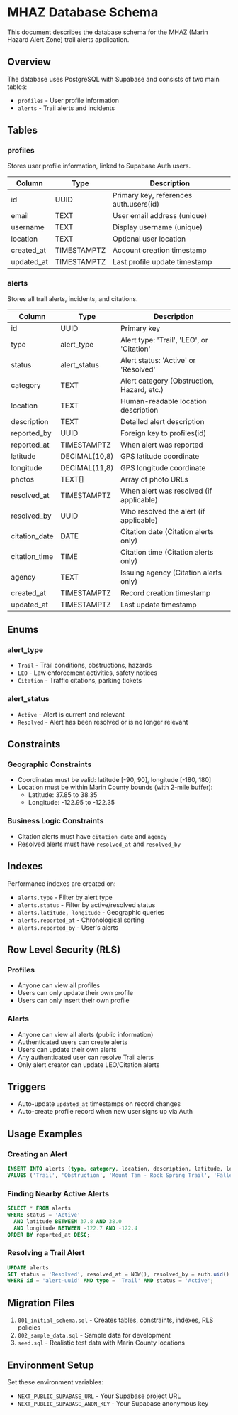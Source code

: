 # MHAZ Database Schema

This document describes the database schema for the MHAZ (Marin Hazard Alert Zone) trail alerts application.

## Overview

The database uses PostgreSQL with Supabase and consists of two main tables:
- `profiles` - User profile information
- `alerts` - Trail alerts and incidents

## Tables

### profiles

Stores user profile information, linked to Supabase Auth users.

| Column | Type | Description |
|--------|------|-------------|
| id | UUID | Primary key, references auth.users(id) |
| email | TEXT | User email address (unique) |
| username | TEXT | Display username (unique) |
| location | TEXT | Optional user location |
| created_at | TIMESTAMPTZ | Account creation timestamp |
| updated_at | TIMESTAMPTZ | Last profile update timestamp |

### alerts

Stores all trail alerts, incidents, and citations.

| Column | Type | Description |
|--------|------|-------------|
| id | UUID | Primary key |
| type | alert_type | Alert type: 'Trail', 'LEO', or 'Citation' |
| status | alert_status | Alert status: 'Active' or 'Resolved' |
| category | TEXT | Alert category (Obstruction, Hazard, etc.) |
| location | TEXT | Human-readable location description |
| description | TEXT | Detailed alert description |
| reported_by | UUID | Foreign key to profiles(id) |
| reported_at | TIMESTAMPTZ | When alert was reported |
| latitude | DECIMAL(10,8) | GPS latitude coordinate |
| longitude | DECIMAL(11,8) | GPS longitude coordinate |
| photos | TEXT[] | Array of photo URLs |
| resolved_at | TIMESTAMPTZ | When alert was resolved (if applicable) |
| resolved_by | UUID | Who resolved the alert (if applicable) |
| citation_date | DATE | Citation date (Citation alerts only) |
| citation_time | TIME | Citation time (Citation alerts only) |
| agency | TEXT | Issuing agency (Citation alerts only) |
| created_at | TIMESTAMPTZ | Record creation timestamp |
| updated_at | TIMESTAMPTZ | Last update timestamp |

## Enums

### alert_type
- `Trail` - Trail conditions, obstructions, hazards
- `LEO` - Law enforcement activities, safety notices  
- `Citation` - Traffic citations, parking tickets

### alert_status
- `Active` - Alert is current and relevant
- `Resolved` - Alert has been resolved or is no longer relevant

## Constraints

### Geographic Constraints
- Coordinates must be valid: latitude [-90, 90], longitude [-180, 180]
- Location must be within Marin County bounds (with 2-mile buffer):
  - Latitude: 37.85 to 38.35
  - Longitude: -122.95 to -122.35

### Business Logic Constraints
- Citation alerts must have `citation_date` and `agency`
- Resolved alerts must have `resolved_at` and `resolved_by`

## Indexes

Performance indexes are created on:
- `alerts.type` - Filter by alert type
- `alerts.status` - Filter by active/resolved status
- `alerts.latitude, longitude` - Geographic queries
- `alerts.reported_at` - Chronological sorting
- `alerts.reported_by` - User's alerts

## Row Level Security (RLS)

### Profiles
- Anyone can view all profiles
- Users can only update their own profile
- Users can only insert their own profile

### Alerts
- Anyone can view all alerts (public information)
- Authenticated users can create alerts
- Users can update their own alerts
- Any authenticated user can resolve Trail alerts
- Only alert creator can update LEO/Citation alerts

## Triggers

- Auto-update `updated_at` timestamps on record changes
- Auto-create profile record when new user signs up via Auth

## Usage Examples

### Creating an Alert
```sql
INSERT INTO alerts (type, category, location, description, latitude, longitude, reported_by)
VALUES ('Trail', 'Obstruction', 'Mount Tam - Rock Spring Trail', 'Fallen tree blocking path', 37.9063, -122.5969, auth.uid());
```

### Finding Nearby Active Alerts
```sql
SELECT * FROM alerts 
WHERE status = 'Active' 
  AND latitude BETWEEN 37.8 AND 38.0
  AND longitude BETWEEN -122.7 AND -122.4
ORDER BY reported_at DESC;
```

### Resolving a Trail Alert
```sql
UPDATE alerts 
SET status = 'Resolved', resolved_at = NOW(), resolved_by = auth.uid()
WHERE id = 'alert-uuid' AND type = 'Trail' AND status = 'Active';
```

## Migration Files

1. `001_initial_schema.sql` - Creates tables, constraints, indexes, RLS policies
2. `002_sample_data.sql` - Sample data for development
3. `seed.sql` - Realistic test data with Marin County locations

## Environment Setup

Set these environment variables:
- `NEXT_PUBLIC_SUPABASE_URL` - Your Supabase project URL
- `NEXT_PUBLIC_SUPABASE_ANON_KEY` - Your Supabase anonymous key